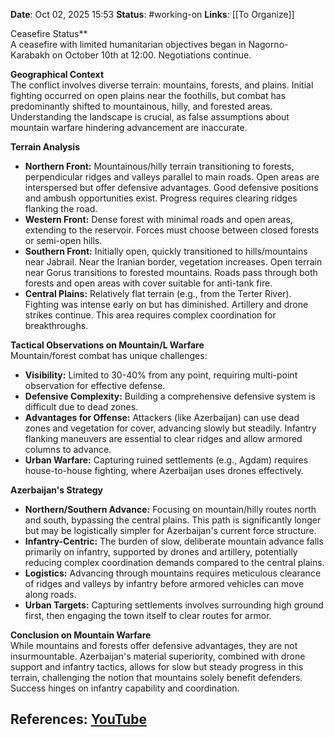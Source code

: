 **Date**: Oct 02, 2025 15:53
**Status**: #working-on
**Links**: [[To Organize]] 

Ceasefire Status**  
A ceasefire with limited humanitarian objectives began in Nagorno-Karabakh on October 10th at 12:00. Negotiations continue.

**Geographical Context**  
The conflict involves diverse terrain: mountains, forests, and plains. Initial fighting occurred on open plains near the foothills, but combat has predominantly shifted to mountainous, hilly, and forested areas. Understanding the landscape is crucial, as false assumptions about mountain warfare hindering advancement are inaccurate.

**Terrain Analysis**  
*   **Northern Front:** Mountainous/hilly terrain transitioning to forests, perpendicular ridges and valleys parallel to main roads. Open areas are interspersed but offer defensive advantages. Good defensive positions and ambush opportunities exist. Progress requires clearing ridges flanking the road.
*   **Western Front:** Dense forest with minimal roads and open areas, extending to the reservoir. Forces must choose between closed forests or semi-open hills.
*   **Southern Front:** Initially open, quickly transitioned to hills/mountains near Jabrail. Near the Iranian border, vegetation increases. Open terrain near Gorus transitions to forested mountains. Roads pass through both forests and open areas with cover suitable for anti-tank fire.
*   **Central Plains:** Relatively flat terrain (e.g., from the Terter River). Fighting was intense early on but has diminished. Artillery and drone strikes continue. This area requires complex coordination for breakthroughs.

**Tactical Observations on Mountain/L Warfare**  
Mountain/forest combat has unique challenges:
*   **Visibility:** Limited to 30-40% from any point, requiring multi-point observation for effective defense.
*   **Defensive Complexity:** Building a comprehensive defensive system is difficult due to dead zones.
*   **Advantages for Offense:** Attackers (like Azerbaijan) can use dead zones and vegetation for cover, advancing slowly but steadily. Infantry flanking maneuvers are essential to clear ridges and allow armored columns to advance.
*   **Urban Warfare:** Capturing ruined settlements (e.g., Agdam) requires house-to-house fighting, where Azerbaijan uses drones effectively.

**Azerbaijan's Strategy**  
*   **Northern/Southern Advance:** Focusing on mountain/hilly routes north and south, bypassing the central plains. This path is significantly longer but may be logistically simpler for Azerbaijan's current force structure.
*   **Infantry-Centric:** The burden of slow, deliberate mountain advance falls primarily on infantry, supported by drones and artillery, potentially reducing complex coordination demands compared to the central plains.
*   **Logistics:** Advancing through mountains requires meticulous clearance of ridges and valleys by infantry before armored vehicles can move along roads.
*   **Urban Targets:** Capturing settlements involves surrounding high ground first, then engaging the town itself to clear routes for armor.

**Conclusion on Mountain Warfare**  
While mountains and forests offer defensive advantages, they are not insurmountable. Azerbaijan's material superiority, combined with drone support and infantry tactics, allows for slow but steady progress in this terrain, challenging the notion that mountains solely benefit defenders. Success hinges on infantry capability and coordination.

## References: [YouTube](https://www.youtube.com/watch?v=Ttjp4w-Iz88)
